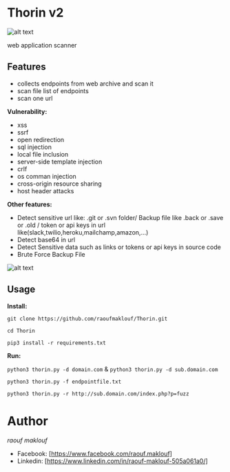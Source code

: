 # Thorin v2
![alt text](https://github.com/raoufmaklouf/Thorin/blob/master/pictures/thorin2.png)


web application scanner
## Features 
* collects endpoints from web archive and scan it
* scan file list of endpoints
* scan one url

**Vulnerability:** 
* xss 
* ssrf
* open redirection 
* sql injection  
* local file inclusion 
* server-side template injection 
* crlf 
* os comman injection  
* cross-origin resource sharing
* host header attacks

**Other features:**
* Detect sensitive url like: .git or .svn folder/ Backup file like .back or .save or .old / token or api keys in url  like(slack,twilio,heroku,mailchamp,amazon,...)
* Detect base64 in url 
* Detect Sensitive data such as links or tokens or api keys in source code
* Brute Force Backup File

![alt text](https://github.com/raoufmaklouf/Thorin/blob/master/pictures/Screenshot%20at%202021-01-31%2015-04-16.png)

## Usage
**Install:**

`git clone https://github.com/raoufmaklouf/Thorin.git`

`cd Thorin`

`pip3 install -r requirements.txt
`

**Run:**

`python3 thorin.py -d domain.com` & `python3 thorin.py -d sub.domain.com`


 `python3 thorin.py -f endpointfile.txt`
 
 
 `python3 thorin.py -r http://sub.domain.com/index.php?p=fuzz`



# **Author** #
*raouf maklouf*
* Facebook: [https://www.facebook.com/raouf.maklouf]
* Linkedin: [https://www.linkedin.com/in/raouf-maklouf-505a061a0/]
